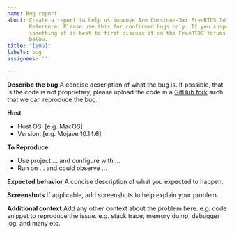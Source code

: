 ```yaml
---
name: Bug report
about: Create a report to help us improve Arm Corstone-3xx FreeRTOS IoT
       Reference. Please use this for confirmed bugs only. If you suspect
       something it is best to first discuss it on the FreeRTOS forums linked
       below.
title: "[BUG]"
labels: bug
assignees: ''

---
```


**Describe the bug**
A concise description of what the bug is. If possible, that is the code is not
proprietary, please upload the code in a [GitHub fork](https://docs.github.com/en/get-started/quickstart/fork-a-repo)
such that we can reproduce the bug.

**Host**
- Host OS: [e.g. MacOS]
- Version: [e.g. Mojave 10.14.6]

**To Reproduce**
- Use project ... and configure with ...
- Run on ... and could observe ...

**Expected behavior**
A concise description of what you expected to happen.

**Screenshots**
If applicable, add screenshots to help explain your problem.

**Additional context**
Add any other context about the problem here.
e.g. code snippet to reproduce the issue.
e.g. stack trace, memory dump, debugger log, and many etc.

<!-- For general inquiries, please post in [FreeRTOS forum](https://forums.FreeRTOS.org) for community support. -->
